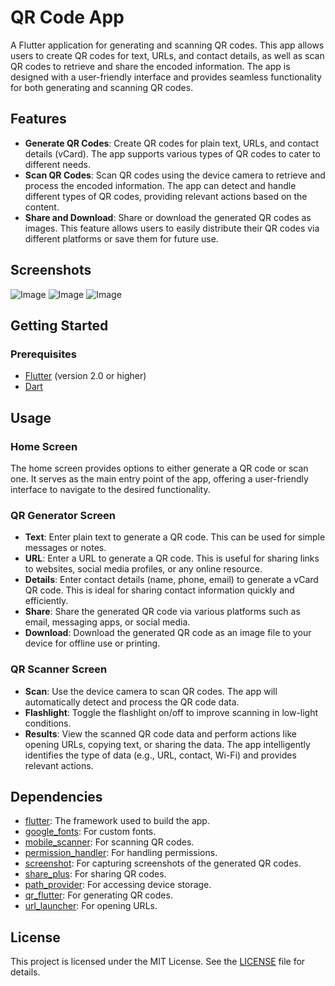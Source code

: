 # QR Code App

A Flutter application for generating and scanning QR codes. This app allows users to create QR codes for text, URLs, and contact details, as well as scan QR codes to retrieve and share the encoded information. The app is designed with a user-friendly interface and provides seamless functionality for both generating and scanning QR codes.

## Features

- **Generate QR Codes**: Create QR codes for plain text, URLs, and contact details (vCard). The app supports various types of QR codes to cater to different needs.
- **Scan QR Codes**: Scan QR codes using the device camera to retrieve and process the encoded information. The app can detect and handle different types of QR codes, providing relevant actions based on the content.
- **Share and Download**: Share or download the generated QR codes as images. This feature allows users to easily distribute their QR codes via different platforms or save them for future use.

## Screenshots

![Image](https://github.com/user-attachments/assets/9542192d-4061-473b-84cc-f423599d2a07)
![Image](https://github.com/user-attachments/assets/78a31f85-8db4-40e9-9187-9472d2278140)
![Image](https://github.com/user-attachments/assets/6491167c-0098-480d-a006-caf2853e51b5)

## Getting Started

### Prerequisites

- [Flutter](https://flutter.dev/docs/get-started/install) (version 2.0 or higher)
- [Dart](https://dart.dev/get-dart)

## Usage

### Home Screen

The home screen provides options to either generate a QR code or scan one. It serves as the main entry point of the app, offering a user-friendly interface to navigate to the desired functionality.

### QR Generator Screen

- **Text**: Enter plain text to generate a QR code. This can be used for simple messages or notes.
- **URL**: Enter a URL to generate a QR code. This is useful for sharing links to websites, social media profiles, or any online resource.
- **Details**: Enter contact details (name, phone, email) to generate a vCard QR code. This is ideal for sharing contact information quickly and efficiently.
- **Share**: Share the generated QR code via various platforms such as email, messaging apps, or social media.
- **Download**: Download the generated QR code as an image file to your device for offline use or printing.

### QR Scanner Screen

- **Scan**: Use the device camera to scan QR codes. The app will automatically detect and process the QR code data.
- **Flashlight**: Toggle the flashlight on/off to improve scanning in low-light conditions.
- **Results**: View the scanned QR code data and perform actions like opening URLs, copying text, or sharing the data. The app intelligently identifies the type of data (e.g., URL, contact, Wi-Fi) and provides relevant actions.

## Dependencies

- [flutter](https://flutter.dev/): The framework used to build the app.
- [google_fonts](https://pub.dev/packages/google_fonts): For custom fonts.
- [mobile_scanner](https://pub.dev/packages/mobile_scanner): For scanning QR codes.
- [permission_handler](https://pub.dev/packages/permission_handler): For handling permissions.
- [screenshot](https://pub.dev/packages/screenshot): For capturing screenshots of the generated QR codes.
- [share_plus](https://pub.dev/packages/share_plus): For sharing QR codes.
- [path_provider](https://pub.dev/packages/path_provider): For accessing device storage.
- [qr_flutter](https://pub.dev/packages/qr_flutter): For generating QR codes.
- [url_launcher](https://pub.dev/packages/url_launcher): For opening URLs.

## License

This project is licensed under the MIT License. See the [LICENSE](LICENSE) file for details.
